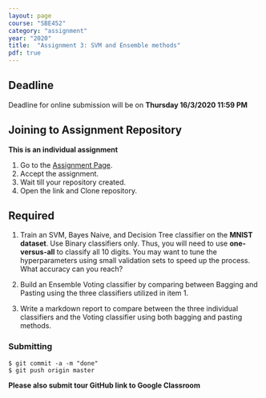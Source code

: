 ```yaml
---
layout: page
course: "SBE452"
category: "assignment"
year: "2020"
title:  "Assignment 3: SVM and Ensemble methods"
pdf: true
---
```

## Deadline

Deadline for online submission will be  on  **Thursday 16/3/2020 11:59 PM**

## Joining to Assignment Repository

**This is an individual assignment**

1. Go to the [Assignment Page](https://classroom.github.com/a/tulGkaag).
2. Accept the assignment.
3. Wait till your repository created.
4. Open the link and Clone repository.

## Required

1. Train an SVM, Bayes Naive, and Decision Tree classifier on the **MNIST dataset**. Use Binary classifiers only. Thus, you will need to use **one-versus-all** to classify all 10 digits. You may want to tune the
hyperparameters using small validation sets to speed up the process. What accuracy can you
reach?

2. Build an Ensemble Voting classifier by comparing between Bagging and Pasting using the three classifiers utilized in item 1.

3. Write a markdown report to compare between the three individual classifiers and the Voting classifier using both bagging and pasting methods.

### Submitting

```terminal
$ git commit -a -m "done"
$ git push origin master
```

**Please also submit tour GitHub link to Google Classroom**